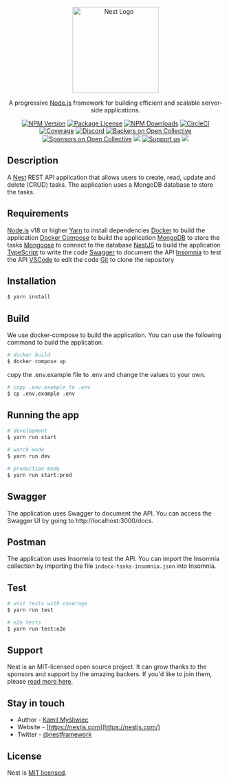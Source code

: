 <p align="center">
  <a href="http://nestjs.com/" target="blank"><img src="https://nestjs.com/img/logo-small.svg" width="200" alt="Nest Logo" /></a>
</p>

[circleci-image]: https://img.shields.io/circleci/build/github/nestjs/nest/master?token=abc123def456
[circleci-url]: https://circleci.com/gh/nestjs/nest

  <p align="center">A progressive <a href="http://nodejs.org" target="_blank">Node.js</a> framework for building efficient and scalable server-side applications.</p>
    <p align="center">
<a href="https://www.npmjs.com/~nestjscore" target="_blank"><img src="https://img.shields.io/npm/v/@nestjs/core.svg" alt="NPM Version" /></a>
<a href="https://www.npmjs.com/~nestjscore" target="_blank"><img src="https://img.shields.io/npm/l/@nestjs/core.svg" alt="Package License" /></a>
<a href="https://www.npmjs.com/~nestjscore" target="_blank"><img src="https://img.shields.io/npm/dm/@nestjs/common.svg" alt="NPM Downloads" /></a>
<a href="https://circleci.com/gh/nestjs/nest" target="_blank"><img src="https://img.shields.io/circleci/build/github/nestjs/nest/master" alt="CircleCI" /></a>
<a href="https://coveralls.io/github/nestjs/nest?branch=master" target="_blank"><img src="https://coveralls.io/repos/github/nestjs/nest/badge.svg?branch=master#9" alt="Coverage" /></a>
<a href="https://discord.gg/G7Qnnhy" target="_blank"><img src="https://img.shields.io/badge/discord-online-brightgreen.svg" alt="Discord"/></a>
<a href="https://opencollective.com/nest#backer" target="_blank"><img src="https://opencollective.com/nest/backers/badge.svg" alt="Backers on Open Collective" /></a>
<a href="https://opencollective.com/nest#sponsor" target="_blank"><img src="https://opencollective.com/nest/sponsors/badge.svg" alt="Sponsors on Open Collective" /></a>
  <a href="https://paypal.me/kamilmysliwiec" target="_blank"><img src="https://img.shields.io/badge/Donate-PayPal-ff3f59.svg"/></a>
    <a href="https://opencollective.com/nest#sponsor"  target="_blank"><img src="https://img.shields.io/badge/Support%20us-Open%20Collective-41B883.svg" alt="Support us"></a>
  <a href="https://twitter.com/nestframework" target="_blank"><img src="https://img.shields.io/twitter/follow/nestframework.svg?style=social&label=Follow"></a>
</p>
  <!--[![Backers on Open Collective](https://opencollective.com/nest/backers/badge.svg)](https://opencollective.com/nest#backer)
  [![Sponsors on Open Collective](https://opencollective.com/nest/sponsors/badge.svg)](https://opencollective.com/nest#sponsor)-->

## Description

A [Nest](https://github.com/nestjs/nest) REST API application that allows users to create, read, update and delete (CRUD) tasks. The application uses a MongoDB database to store the tasks.

## Requirements
[Node.js](https://nodejs.org/en/) v18 or higher
[Yarn](https://yarnpkg.com/) to install dependencies
[Docker](https://www.docker.com/) to build the application
[Docker Compose](https://docs.docker.com/compose/) to build the application
[MongoDB](https://www.mongodb.com/) to store the tasks
[Mongoose](https://mongoosejs.com/) to connect to the database
[NestJS](https://nestjs.com/) to build the application
[TypeScript](https://www.typescriptlang.org/) to write the code
[Swagger](https://swagger.io/) to document the API
[Insomnia](https://www.insomnia.rest/) to test the API
[VSCode](https://code.visualstudio.com/) to edit the code
[Git](https://git-scm.com/) to clone the repository

## Installation

```bash
$ yarn install
```

## Build

We use docker-compose to build the application. You can use the following command to build the application.

```bash
# docker build
$ docker compose up
```

copy the .env.example file to .env and change the values to your own.

```bash
# copy .env.example to .env
$ cp .env.example .env
```

## Running the app

```bash
# development
$ yarn run start

# watch mode
$ yarn run dev

# production mode
$ yarn run start:prod
```

## Swagger

The application uses Swagger to document the API. You can access the Swagger UI by going to http://localhost:3000/docs.

## Postman

The application uses Insomnia to test the API. You can import the Insomnia collection by importing the file `indecx-tasks-insomnia.json` into Insomnia.

## Test

```bash
# unit tests with coverage
$ yarn run test

# e2e tests
$ yarn run test:e2e
``````
## Support

Nest is an MIT-licensed open source project. It can grow thanks to the sponsors and support by the amazing backers. If you'd like to join them, please [read more here](https://docs.nestjs.com/support).

## Stay in touch

- Author - [Kamil Myśliwiec](https://kamilmysliwiec.com)
- Website - [https://nestjs.com](https://nestjs.com/)
- Twitter - [@nestframework](https://twitter.com/nestframework)

## License

Nest is [MIT licensed](LICENSE).
